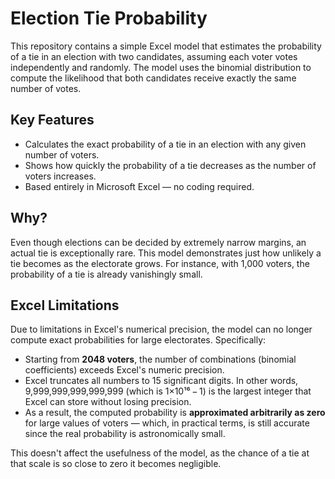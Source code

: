 # Election Tie Probability

This repository contains a simple Excel model that estimates the probability of a tie in an election with two candidates, assuming each voter votes independently and randomly. The model uses the binomial distribution to compute the likelihood that both candidates receive exactly the same number of votes.

## Key Features

- Calculates the exact probability of a tie in an election with any given number of voters.
- Shows how quickly the probability of a tie decreases as the number of voters increases.
- Based entirely in Microsoft Excel — no coding required.

## Why?

Even though elections can be decided by extremely narrow margins, an actual tie is exceptionally rare. This model demonstrates just how unlikely a tie becomes as the electorate grows. For instance, with 1,000 voters, the probability of a tie is already vanishingly small.

## Excel Limitations

Due to limitations in Excel's numerical precision, the model can no longer compute exact probabilities for large electorates. Specifically:

- Starting from **2048 voters**, the number of combinations (binomial coefficients) exceeds Excel's numeric precision.
- Excel truncates all numbers to 15 significant digits. In other words, 9,999,999,999,999,999 (which is 1×10¹⁶ − 1) is the largest integer that Excel can store without losing precision. 
- As a result, the computed probability is **approximated arbitrarily as zero** for large values of voters — which, in practical terms, is still accurate since the real probability is astronomically small.

This doesn't affect the usefulness of the model, as the chance of a tie at that scale is so close to zero it becomes negligible.
